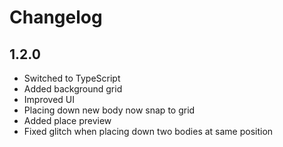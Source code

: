 # Changelog

## 1.2.0

- Switched to TypeScript
- Added background grid
- Improved UI
- Placing down new body now snap to grid
- Added place preview
- Fixed glitch when placing down two bodies at same position

